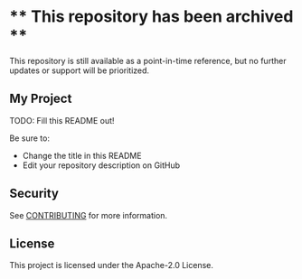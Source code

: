 # ** This repository has been archived **
This repository is still available as a point-in-time reference, but no further updates or support will be prioritized.


## My Project

TODO: Fill this README out!

Be sure to:

* Change the title in this README
* Edit your repository description on GitHub

## Security

See [CONTRIBUTING](CONTRIBUTING.md#security-issue-notifications) for more information.

## License

This project is licensed under the Apache-2.0 License.

